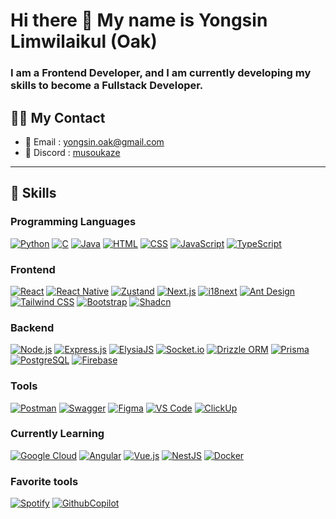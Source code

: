 # Hi there 👋 My name is Yongsin Limwilaikul (Oak)

### I am a Frontend Developer, and I am currently developing my skills to become a Fullstack Developer.

## 👨‍💻 My Contact
* 📧 Email : [yongsin.oak@gmail.com](mailto:yongsin.oak@gmail.com)
* 💬 Discord : <a href="https://discord.com/users/383560634383466497" target="_blank">musoukaze</a>
---

## 🚀 Skills

### Programming Languages  
<a href="https://www.python.org/doc/" target="_blank"><img src="https://img.shields.io/badge/Python-3776AB?style=for-the-badge&logo=python&logoColor=white" alt="Python"></a>
<a href="https://devdocs.io/c/" target="_blank"><img src="https://img.shields.io/badge/C-A8B9CC?style=for-the-badge&logo=c&logoColor=white" alt="C"></a>
<a href="https://docs.oracle.com/en/java/" target="_blank"><img src="https://img.shields.io/badge/Java-007396?style=for-the-badge&logo=java&logoColor=white" alt="Java"></a>
<a href="https://developer.mozilla.org/en-US/docs/Web/HTML" target="_blank"><img src="https://img.shields.io/badge/HTML-E34F26?style=for-the-badge&logo=html5&logoColor=white" alt="HTML"></a>
<a href="https://developer.mozilla.org/en-US/docs/Web/CSS" target="_blank"><img src="https://img.shields.io/badge/CSS-1572B6?style=for-the-badge&logo=css3&logoColor=white" alt="CSS"></a>
<a href="https://developer.mozilla.org/en-US/docs/Web/JavaScript" target="_blank"><img src="https://img.shields.io/badge/JavaScript-F7DF1E?style=for-the-badge&logo=javascript&logoColor=black" alt="JavaScript"></a>
<a href="https://www.typescriptlang.org/docs/" target="_blank"><img src="https://img.shields.io/badge/TypeScript-3178C6?style=for-the-badge&logo=typescript&logoColor=white" alt="TypeScript"></a>

### Frontend  
<a href="https://reactjs.org/docs/getting-started.html" target="_blank"><img src="https://img.shields.io/badge/React-61DAFB?style=for-the-badge&logo=react&logoColor=black" alt="React"></a>
<a href="https://reactnative.dev/docs/getting-started" target="_blank"><img src="https://img.shields.io/badge/React_Native-61DAFB?style=for-the-badge&logo=react&logoColor=black" alt="React Native"></a>
<a href="https://zustand-demo.pmnd.rs/" target="_blank"><img src="https://img.shields.io/badge/Zustand-000000?style=for-the-badge&logo=npm&logoColor=white" alt="Zustand"></a>
<a href="https://nextjs.org/docs" target="_blank"><img src="https://img.shields.io/badge/Next.js-000000?style=for-the-badge&logo=next.js&logoColor=white" alt="Next.js"></a>
<a href="https://www.i18next.com/" target="_blank"><img src="https://img.shields.io/badge/i18n-26A69A?style=for-the-badge&logo=i18next&logoColor=white" alt="i18next"></a>
<a href="https://ant.design/docs/react/introduce" target="_blank"><img src="https://img.shields.io/badge/Ant_Design-0170FE?style=for-the-badge&logo=antdesign&logoColor=white" alt="Ant Design"></a>
<a href="https://tailwindcss.com/docs" target="_blank"><img src="https://img.shields.io/badge/Tailwind_CSS-38B2AC?style=for-the-badge&logo=tailwind-css&logoColor=white" alt="Tailwind CSS"></a>
<a href="https://getbootstrap.com/docs/" target="_blank"><img src="https://img.shields.io/badge/Bootstrap-7952B3?style=for-the-badge&logo=bootstrap&logoColor=white" alt="Bootstrap"></a>
<a href="https://ui.shadcn.com/" target="_blank"><img src="https://img.shields.io/badge/Shadcn-000000?style=for-the-badge&logo=react&logoColor=white" alt="Shadcn"></a>

### Backend  
<a href="https://nodejs.org/en/docs" target="_blank"><img src="https://img.shields.io/badge/Node.js-339933?style=for-the-badge&logo=node.js&logoColor=white" alt="Node.js"></a>
<a href="https://expressjs.com/" target="_blank"><img src="https://img.shields.io/badge/Express.js-000000?style=for-the-badge&logo=express&logoColor=white" alt="Express.js"></a>
<a href="https://elysiajs.com/" target="_blank"><img src="https://img.shields.io/badge/ElysiaJS-8E44AD?style=for-the-badge" alt="ElysiaJS"></a>
<a href="https://socket.io/docs/" target="_blank"><img src="https://img.shields.io/badge/Socket.io-010101?style=for-the-badge&logo=socket.io&logoColor=white" alt="Socket.io"></a>
<a href="https://orm.drizzle.team/" target="_blank"><img src="https://img.shields.io/badge/Drizzle_ORM-2D3748?style=for-the-badge&logo=drizzle&logoColor=white" alt="Drizzle ORM"></a>
<a href="https://www.prisma.io/docs" target="_blank"><img src="https://img.shields.io/badge/Prisma-2D3748?style=for-the-badge&logo=prisma&logoColor=white" alt="Prisma"></a>
<a href="https://www.postgresql.org/docs/" target="_blank"><img src="https://img.shields.io/badge/PostgreSQL-336791?style=for-the-badge&logo=postgresql&logoColor=white" alt="PostgreSQL"></a>
<a href="https://firebase.google.com/docs" target="_blank"><img src="https://img.shields.io/badge/Firebase-FFCA28?style=for-the-badge&logo=firebase&logoColor=black" alt="Firebase"></a>

### Tools  
<a href="https://www.postman.com/" target="_blank"><img src="https://img.shields.io/badge/Postman-FF6C37?style=for-the-badge&logo=postman&logoColor=white" alt="Postman"></a>
<a href="https://swagger.io/docs/" target="_blank"><img src="https://img.shields.io/badge/Swagger-85EA2D?style=for-the-badge&logo=swagger&logoColor=black" alt="Swagger"></a>
<a href="https://www.figma.com/" target="_blank"><img src="https://img.shields.io/badge/Figma-F24E1E?style=for-the-badge&logo=figma&logoColor=white" alt="Figma"></a>
<a href="https://code.visualstudio.com/docs" target="_blank"><img src="https://img.shields.io/badge/VS_Code-0078D4?style=for-the-badge&logo=visual-studio-code&logoColor=white" alt="VS Code"></a>
<a href="https://clickup.com/" target="_blank"><img alt="ClickUp" src="https://img.shields.io/badge/Clickup-7B68EE?style=for-the-badge&logo=clickup&logoColor=white"></a>

### Currently Learning  
<a href="https://cloud.google.com/docs" target="_blank"><img src="https://img.shields.io/badge/Google_Cloud-4285F4?style=for-the-badge&logo=google-cloud&logoColor=white" alt="Google Cloud"></a>
<a href="https://angular.io/docs" target="_blank"><img src="https://img.shields.io/badge/Angular-DD0031?style=for-the-badge&logo=angular&logoColor=white" alt="Angular"></a>
<a href="https://vuejs.org/v2/guide/" target="_blank"><img src="https://img.shields.io/badge/Vue.js-4FC08D?style=for-the-badge&logo=vue.js&logoColor=white" alt="Vue.js"></a>
<a href="https://docs.nestjs.com/" target="_blank"><img src="https://img.shields.io/badge/NestJS-E0234E?style=for-the-badge&logo=nestjs&logoColor=white" alt="NestJS"></a>
<a href="https://docs.docker.com/" target="_blank"><img src="https://img.shields.io/badge/Docker-2496ED?style=for-the-badge&logo=docker&logoColor=white" alt="Docker"></a>

### Favorite tools
<a href="https://open.spotify.com/" target="_blank"><img src="https://img.shields.io/badge/Spotify-1ED760?style=for-the-badge&logo=spotify&logoColor=white" alt="Spotify"></a>
<a href="https://github.com/features/copilot" target="_blank"><img alt="GithubCopilot" src="https://img.shields.io/badge/Github%20copilot-000000?style=for-the-badge&logo=githubcopilot&logoColor=white"></a>